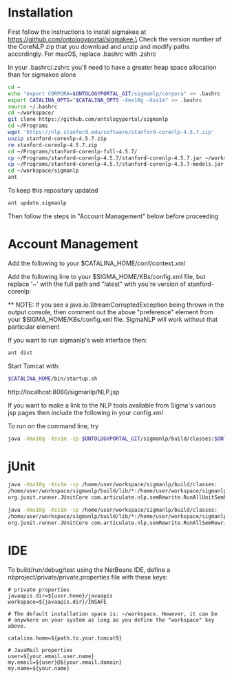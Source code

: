 Installation
============

First follow the instructions to install sigmakee at https://github.com/ontologyportal/sigmakee.\
Check the version number of the CoreNLP zip that you download and unzip and modify paths\
accordingly. For macOS, replace .bashrc with .zshrc

In your .bashrc/.zshrc you'll need to have a greater heap space allocation than for sigmakee alone
```sh
cd ~
echo "export CORPORA=$ONTOLOGYPORTAL_GIT/sigmanlp/corpora" >> .bashrc
export CATALINA_OPTS="$CATALINA_OPTS -Xmx10g -Xss1m" >> .bashrc
source ~/.bashrc
cd ~/workspace/
git clone https://github.com/ontologyportal/sigmanlp
cd ~/Programs
wget 'https://nlp.stanford.edu/software/stanford-corenlp-4.5.7.zip'
unzip stanford-corenlp-4.5.7.zip
rm stanford-corenlp-4.5.7.zip
cd ~/Programs/stanford-corenlp-full-4.5.7/
cp ~/Programs/stanford-corenlp-4.5.7/stanford-corenlp-4.5.7.jar ~/workspace/sigmanlp/lib
cp ~/Programs/stanford-corenlp-4.5.7/stanford-corenlp-4.5.7-models.jar ~/workspace/sigmanlp/lib
cd ~/workspace/sigmanlp
ant
```

To keep this repository updated
```sh
ant update.sigmanlp
```

Then follow the steps in "Account Management" below before proceeding

Account Management
==================

Add the following to your $CATALINA_HOME/conf/context.xml
<Context crossContext="true">

Add the following line to your $SIGMA_HOME/KBs/config.xml file, but replace '~' with the full path
and "latest" with you're version of stanford-corenlp:

  <preference name="englishPCFG" value="~/Programs/stanford-corenlp-latest/stanford-corenlp-latest-models.jar"/>

** NOTE: If you see a java.io.StreamCorruptedException being thrown in the
   output console, then comment out the above "preference" element from your
   $SIGMA_HOME/KBs/config.xml file. SigmaNLP will work without that particular
   element

If you want to run sigmanlp's web interface then:
```sh
ant dist
```

Start Tomcat with:
```sh
$CATALINA_HOME/bin/startup.sh
```
http://localhost:8080/sigmanlp/NLP.jsp

If you want to make a link to the NLP tools available from Sigma's various jsp pages then include
the following in your config.xml

  <preference name="nlpTools" value="yes" />

To run on the command line, try
```sh
java -Xmx10g -Xss1m -cp $ONTOLOGYPORTAL_GIT/sigmanlp/build/classes:$ONTOLOGYPORTAL_GIT/sigmanlp/lib/* com.articulate.nlp.semRewrite.Interpreter -i
```

jUnit
=====
```sh
java -Xmx10g -Xss1m -cp /home/user/workspace/sigmanlp/build/classes:
/home/user/workspace/sigmanlp/build/lib/*:/home/user/workspace/sigmanlp/lib/*
org.junit.runner.JUnitCore com.articulate.nlp.semRewrite.RunAllUnitSemRewrite

java -Xmx10g -Xss1m -cp /home/user/workspace/sigmanlp/build/classes:
/home/user/workspace/sigmanlp/build/lib/*:/home/user/workspace/sigmanlp/lib/*
org.junit.runner.JUnitCore com.articulate.nlp.semRewrite.RunAllSemRewriteIntegTest
```

IDE
===

To build/run/debug/test using the NetBeans IDE, define a
nbproject/private/private.properties file with these keys:

    # private properties
    javaapis.dir=${user.home}/javaapis
    workspace=${javaapis.dir}/INSAFE

    # The default installation space is: ~/workspace. However, it can be
    # anywhere on your system as long as you define the "workspace" key above.

    catalina.home=${path.to.your.tomcat9}

    # JavaMail properties
    user=${your.email.user.name}
    my.email=${user}@${your.email.domain}
    my.name=${your.name}
